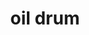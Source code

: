 ---
layout: travel&places
title: oil drum
emoji: oil_drum
permalink: 🛢.html
image: assets/img/3moji/oil_drum.png
---